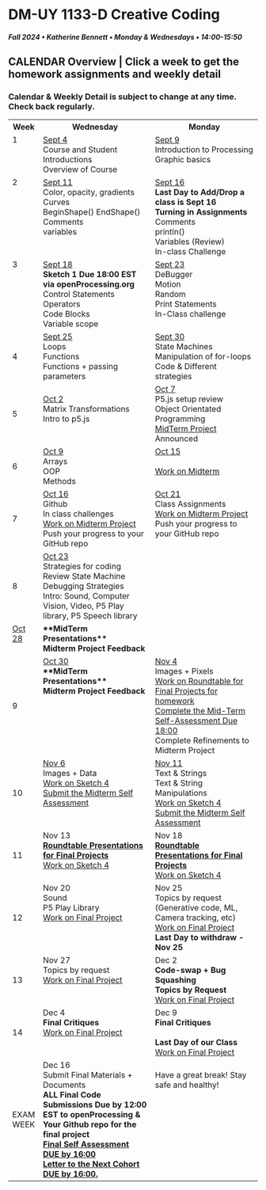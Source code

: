 # DM-UY 1133-D Creative Coding
##### Fall 2024 • Katherine Bennett • Monday & Wednesdays • 14:00-15:50

## CALENDAR Overview | Click a week to get the homework assignments and weekly detail
### Calendar & Weekly Detail is subject to change at any time. Check back regularly.

<table>
<tr>
	<th width="4%">Week</th> 
	<th width="48%">Wednesday</th> 
	<th width="48%">Monday</th> 
</tr>
<tr>
	<td valign="top">1</td>
	<td valign="top"><a href="week_1_detail.md">Sept 4</a><br>Course and Student Introductions<br>Overview of Course<br></td>
	<td valign="top"><a href="week_1_detail.md">Sept 9</a><br>Introduction to Processing <br>Graphic basics <br></td>
</tr>
<tr>
	<td valign="top"> 2 </td>
	<td valign="top"><a href="week_2_detail.md">Sept 11 <br></a>Color, opacity, gradients <br> Curves <br> BeginShape() EndShape() <br>Comments <br> variables <br></td>
    <td valign="top"><a href="week_2_detail.md">Sept 16</a><strong><br>Last Day to Add/Drop a class is Sept 16<br> Turning in Assignments</strong>
	Comments<br>
    println()<br>
	Variables (Review)<br>
	In-class Challenge<br></td>
</tr>
<tr>
	<td valign="top"> 3 </td>
	<td valign="top"><a href="week_3_detail.md">Sept 18</a><br> <strong> Sketch 1 Due 18:00 EST via openProcessing.org</strong><br>Control Statements<br>Operators<br>Code Blocks<br> Variable scope <br>
	</td>
	<td valign="top"><a href="week_3_detail.md">Sept 23</a><br>DeBugger<br>Motion<br>Random<br>Print Statements<br>In-Class challenge<br>
	</td>
</tr>
<tr>
<td>4</td>
	<td valign="top"><a href="week_4_detail.md">Sept 25</a><br>
	Loops <br>
	Functions <br>
	Functions + passing parameters<br>
	</td>
	<td valign="top"><a href="week_4_detail.md">Sept 30</a><br>
	State Machines <br> 
	Manipulation of for-loops<br>
	Code & Different strategies<br>
	</td>
</tr>

<tr>
	<td>5</td>
	<td valign="top"><br><a href="week_5_detail.md">Oct 2</a><br>Matrix Transformations <br> 
	Intro to p5.js<br> 
</td>
	<td valign="top"><a href="week_5_detail.md">Oct 7</a><br>
		P5.js setup review <br>
		Object Orientated Programming <br>
		<a href = "MidTermProject.md"> MidTerm Project </a> Announced <br>
	</td>
</tr>
<tr>
	<td> 6 </td>
	<td valign="top"><a href="week_6_detail.md">Oct 9</a><br>Arrays <br>
		OOP <br>
		Methods <br>
	<td valign="top"><a href="week_6_detail.md">Oct 15</a><br>  <br>
	<a href = "MidTermProject.mdd"> Work on Midterm</a> <br>
         </td>
</tr>
<tr>
	<td> 7 </td>
	<td valign="top"><a href="week_7_detail.md">Oct 16</a><br>Github <br>In class challenges <br><a href = "MidTermProject.md"> Work on Midterm Project  </a> <br>
        Push your progress to your GitHub repo </td>
	<td valign = "top"> <a href="week_7_detail.md">Oct 21</a><br> Class Assignments <br>
	<a href = "MidTermProject.md"> Work on Midterm Project  </a> <br>
        Push your progress to your GitHub repo </td>
</tr>
<tr>
<td>8</td>
	<td valign="top"><a href="week_8_detail.md">Oct 23</a><br> 
	Strategies for coding <br>
	Review State Machine <br>
	Debugging Strategies<br>
	Intro: Sound, Computer Vision, Video, P5 Play library, P5 Speech library<br>
	</td>
	<td></td></tr>
<tr>
<td valign="top"><a href="week_8_detail.md"> Oct 28 </a> </td><td>
	<strong>**MidTerm Presentations** <br>Midterm Project Feedback <br></strong> </td>
</tr>
<tr>
	<td> 9 </td>
	<td valign="top"><a href="week_9_detail.md">Oct 30</a><br><strong>**MidTerm Presentations** <br>Midterm Project Feedback <br></strong> 
	</td>
	<td valign="top"><a href="week_9_detail.md">Nov 4</a><br>Images + Pixels<br><a href = "RoundTable.md">Work on Roundtable for Final Projects for homework</a> <br>
		<a href = "Mid_Term_Self_Assessment.md"> Complete the Mid-Term Self-Assessment  Due 18:00 </a><br>
		Complete Refinements to Midterm Project </a><br>
	</td>
</tr>
<tr>
	<td>10</td>
	<td valign="top"><a href="week_10_detail.md">Nov 6</a><br> Images + Data<br>
		<a href = "Sketch_4.md"> Work on Sketch 4 </a> <br>
		<a href = "Mid_Term_Self_Assessment.md">Submit the Midterm Self Assessment </a><br>
	</td>
	<td valign="top"><a href="week_10_detail.md">Nov 11</a><br> Text & Strings <br>Text & String Manipulations	 <br>
		<a href = "Sketch_4.md"> Work on Sketch 4 </a><br>
		<a href = "Mid_Term_Self_Assessment.md">Submit the Midterm Self Assessment </a><br>
	</td>	
</tr>
<tr>
	<td>11</td>
	<td valign="top">Nov 13<br><a href = "RoundTable.md"> <strong> Roundtable Presentations for Final Projects</a></strong> <br>
	<a href = "Sketch_4.md"> Work on Sketch 4 </a><br>	
	</td>
	<td valign="top">Nov 18<br><a href = "RoundTable.md"> <strong> Roundtable Presentations for Final Projects</a></strong> <br>
		<a href = "Sketch_4.md"> Work on Sketch 4 </a><br>
	</td>
</tr>
<tr>
	<td>12</td>
	<td valign="top">Nov 20<br>Sound<br>P5 Play Library<br>
    <a href = "Final_Project.md">Work on Final Project</a> <br>
	</td>
	<td valign="top">Nov 25<br>Topics by request (Generative code, ML, Camera tracking, etc)<br>
		<a href = "Final_Project.md">Work on Final Project</a> <br>
		<strong>Last Day to withdraw - Nov 25</strong><br>
	</td>
</tr>
<tr>	
	<td>13</td><td valign="top">Nov 27<br> 
	Topics by request<br></strong>	
	<a href = "Final_Project.md">Work on Final Project</a> <br>
	</td>
	<td valign="top">Dec 2<br><strong>
		Code-swap + Bug Squashing <br>
		Topics by Request <br></strong>
	<a href = "Final_Project.md">Work on Final Project</a> </td>
</tr>
<tr>	
	<td>14</td><td valign="top">Dec 4<br><strong>Final Critiques </strong><br><a href = "Final_Project.md">Work on Final Project</a> <br></td>
	<td valign="top">Dec 9<br><strong>Final Critiques <br> <br> Last Day of our Class</strong>  <br><a href = "Final_Project.md">Work on Final Project</a> <br>
	</td>
</tr>
<tr><td>EXAM WEEK</td>	
	<td valign="top">Dec 16<br>Submit Final Materials + Documents <br> <strong>ALL Final Code Submissions Due by 12:00 EST to openProcessing & Your Github repo for the final project<br> <a href = "Final_Deliverables.md">Final Self Assessment DUE by 16:00<br>
	Letter to the Next Cohort DUE by 16:00.</td> </a><td valign="top"> <br>Have a great break! Stay safe and healthy!<br></strong> 
	</td>
</tr>	
</table>